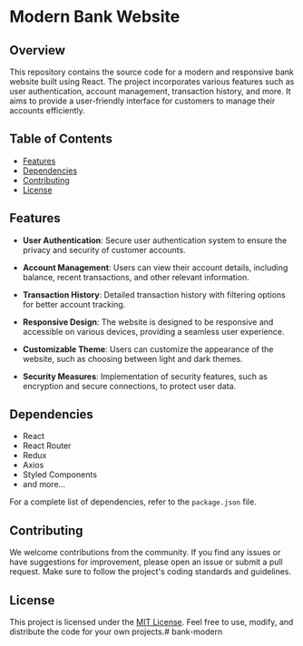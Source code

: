 # Modern Bank Website  

## Overview

This repository contains the source code for a modern and responsive bank website built using React. The project incorporates various features such as user authentication, account management, transaction history, and more. It aims to provide a user-friendly interface for customers to manage their accounts efficiently.

## Table of Contents
- [Features](#features)
- [Dependencies](#dependencies)
- [Contributing](#contributing)
- [License](#license)

## Features

- **User Authentication**: Secure user authentication system to ensure the privacy and security of customer accounts.

- **Account Management**: Users can view their account details, including balance, recent transactions, and other relevant information.

- **Transaction History**: Detailed transaction history with filtering options for better account tracking.

- **Responsive Design**: The website is designed to be responsive and accessible on various devices, providing a seamless user experience.

- **Customizable Theme**: Users can customize the appearance of the website, such as choosing between light and dark themes.

- **Security Measures**: Implementation of security features, such as encryption and secure connections, to protect user data.

## Dependencies

- React
- React Router
- Redux
- Axios
- Styled Components
- and more...

For a complete list of dependencies, refer to the `package.json` file.

## Contributing

We welcome contributions from the community. If you find any issues or have suggestions for improvement, please open an issue or submit a pull request. Make sure to follow the project's coding standards and guidelines.

## License

This project is licensed under the [MIT License](LICENSE). Feel free to use, modify, and distribute the code for your own projects.# bank-modern
